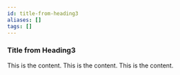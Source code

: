 ```yaml
---
id: title-from-heading3
aliases: []
tags: []
---
```


### Title from Heading3

This is the content.
This is the content.
This is the content.

